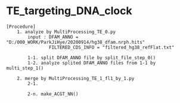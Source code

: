 # TE_targeting_DNA_clock

    [Procedure]
        1. analyze by MultiProcessing_TE_0.py
            input : DFAM_ANNO = "D:/000_WORK/ParkJiHye/20200914/hg38_dfam.nrph.hits"
                    FILTERED_CDS_INFO = "filtered_hg38_refFlat.txt"
                    
            1-1. split DFAM_ANNO file by split_file_step_0()
            1-2. analyze splited DFAM_ANNO files from 1-1 by multi_step_1()
            
        2. merge by MultiProcessing_TE_1_fl1_by_1.py
            2-1.
            
            2-n. make_ACGT_NN()
